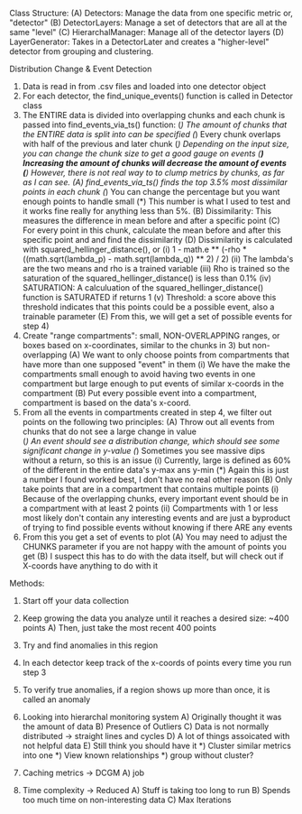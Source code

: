 Class Structure:
(A) Detectors: Manage the data from one specific metric or, "detector"
(B) DetectorLayers: Manage a set of detectors that are all at the same "level"
(C) HierarchalManager: Manage all of the detector layers
(D) LayerGenerator: Takes in a DetectorLater and creates a "higher-level" detector from grouping and clustering.

Distribution Change & Event Detection
1) Data is read in from .csv files and loaded into one detector object
2) For each detector, the find_unique_events() function is called in Detector class
3) The ENTIRE data is divided into overlapping chunks and each chunk is passed into find_events_via_ts() function: 
    (*) The amount of chunks that the ENTIRE data is split into can be specified
    (*) Every chunk overlaps with half of the previous and later chunk
    (*) Depending on the input size, you can change the chunk size to get a good gauge on events 
        (**) Increasing the amount of chunks will decrease the amount of events
        (**) However, there is not real way to to clump metrics by chunks, as far as I can see.
    (A) find_events_via_ts() finds the top 3.5% most dissimilar points in each chunk 
        (*) You can change the percentage but you want enough points to handle small 
        (*) This number is what I used to test and it works fine really for anything less than 5%.
    (B) Dissimilarity: This measures the difference in mean before and after a specific point
    (C) For every point in this chunk, calculate the mean before and after this specific point and and find the dissimilarity
    (D) Dissimilarity is calculated with squared_hellinger_distance(), or 
        (i) 1 - math.e ** (-rho * ((math.sqrt(lambda_p) - math.sqrt(lambda_q)) ** 2) / 2)
        (ii) The lambda's are the two means and rho is a trained variable
        (iii) Rho is trained so the saturation of the squared_hellinger_distance() is less than 0.1%
        (iv) SATURATION: A calculuation of the squared_hellinger_distance() function is SATURATED if returns 1
        (v) Threshold: a score above this threshold indicates that this points could be a possible event, also a trainable parameter
    (E) From this, we will get a set of possible events for step 4)
4) Create "range compartments": small, NON-OVERLAPPING ranges, or boxes based on x-coordinates, similar to the chunks in 3) but non-overlapping
    (A) We want to only choose points from compartments that have more than one supposed "event" in them
        (i) We have the make the compartments small enough to avoid having two events in one compartment but large enough to put events of similar x-coords in the compartment
    (B) Put every possible event into a compartment, compartment is based on the data's x-coord.
5) From all the events in compartments created in step 4, we filter out points on the following two principles:
    (A) Throw out all events from chunks that do not see a large change in value    
        (*) An event should see a distribution change, which should see some significant change in y-value
        (*) Sometimes you see massive dips without a return, so this is an issue
        (i) Currently, large is defined as 60% of the different in the entire data's y-max ans y-min
            (*) Again this is just a number I found worked best, I don't have no real other reason
    (B) Only take points that are in a compartment that contains multiple points
        (i) Because of the overlapping chunks, every important event should be in a compartment with at least 2 points
        (ii) Compartments with 1 or less most likely don't contain any interesting events and are just a byproduct of trying to find possible events without knowing if there ARE any events
6) From this you get a set of events to plot
    (A) You may need to adjust the CHUNKS parameter if you are not happy with the amount of points you get
    (B) I suspect this has to do with the data itself, but will check out if X-coords have anything to do with it


Methods:
1) Start off your data collection
2) Keep growing the data you analyze until it reaches a desired size: ~400 points
    A) Then, just take the most recent 400 points
3) Try and find anomalies in this region
4) In each detector keep track of the x-coords of points every time you run step 3
5) To verify true anomalies, if a region shows up more than once, it is called an anomaly


1) Looking into hierarchal monitoring system
    A) Originally thought it was the amount of data
    B) Presence of Outliers
    C) Data is not normally distributed -> straight lines and cycles
        D) A lot of things assoicated with not helpful data
    E) Still think you should have it
        *) Cluster similar metrics into one
        *) View known relationships
        *) group without cluster?
2) Caching metrics -> DCGM
    A) job 
3) Time complexity -> Reduced
    A) Stuff is taking too long to run
    B) Spends too much time on non-interesting data
    C) Max Iterations

